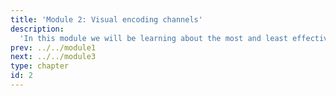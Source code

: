 ```yaml
---
title: 'Module 2: Visual encoding channels'
description:
  'In this module we will be learning about the most and least effective ways to encode and present data graphically.'
prev: ../../module1
next: ../../module3
type: chapter
id: 2
---
```


<exercise id="0" title="Module Learning Outcomes"  type="slides, video">
<slides source="module2/module2_00" shot="0" start="3:5707" end="4:5306"> </slides>
</exercise>


<exercise id="1" title="Effective Use of Visual Channels" type="slides,video">
<slides source="module2/module2_01" shot="1" start="0:003" end="07:12"> </slides>
</exercise>

<exercise id="2" title="Area charts" type="slides,video">
<slides source="module2/module2_02" shot="1" start="0:003" end="07:12"> </slides>
</exercise>

<exercise id="3" title="Bar charts and histograms" type="slides,video">
<slides source="module2/module2_03" shot="1" start="0:003" end="07:12"> </slides>
</exercise>

<exercise id="4" title="Creating subplots via faceting" type="slides,video">
<slides source="module2/module2_04" shot="1" start="0:003" end="07:12"> </slides>
</exercise>

<exercise id="5" title="What Did We Just Learn?" type="slides, video">
<slides source="module2/module2_end" shot="0" start="04:5307" end="05:5911">
</slides>
</exercise>
